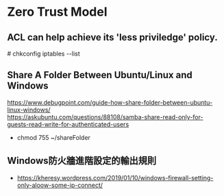 # Zero Trust Model
## ACL can help achieve its 'less priviledge' policy.
\# chkconfig iptables --list
## Share A Folder Between Ubuntu/Linux and Windows
https://www.debugpoint.com/guide-how-share-folder-between-ubuntu-linux-windows/ <br>
https://askubuntu.com/questions/88108/samba-share-read-only-for-guests-read-write-for-authenticated-users <br>
 - chmod 755 ~/shareFolder
## Windows防火牆進階設定的輸出規則
 - https://kheresy.wordpress.com/2019/01/10/windows-firewall-setting-only-aloow-some-ip-connect/

